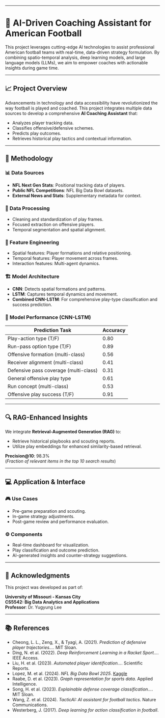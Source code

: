 
---

# 🏈 AI-Driven Coaching Assistant for American Football

This project leverages cutting-edge AI technologies to assist professional American football teams with real-time, data-driven strategy formulation. By combining spatio-temporal analysis, deep learning models, and large language models (LLMs), we aim to empower coaches with actionable insights during game time.

---

## 📈 Project Overview

Advancements in technology and data accessibility have revolutionized the way football is played and coached. This project integrates multiple data sources to develop a comprehensive **AI Coaching Assistant** that:

- Analyzes player tracking data.
- Classifies offensive/defensive schemes.
- Predicts play outcomes.
- Retrieves historical play tactics and contextual information.

---

## 🧠 Methodology

### 📊 Data Sources
- **NFL Next Gen Stats**: Positional tracking data of players.
- **Public NFL Competitions**: NFL Big Data Bowl datasets.
- **External News and Stats**: Supplementary metadata for context.

### 🔧 Data Processing
- Cleaning and standardization of play frames.
- Focused extraction on offensive players.
- Temporal segmentation and spatial alignment.

### 🧬 Feature Engineering
- Spatial features: Player formations and relative positioning.
- Temporal features: Player movement across frames.
- Interaction features: Multi-agent dynamics.

### 🏗️ Model Architecture
- **CNN**: Detects spatial formations and patterns.
- **LSTM**: Captures temporal dynamics and movement.
- **Combined CNN-LSTM**: For comprehensive play-type classification and success prediction.

### 🧮 Model Performance (CNN-LSTM)
| Prediction Task                        | Accuracy |
|---------------------------------------|----------|
| Play-action type (T/F)                | 0.80     |
| Run-pass option type (T/F)            | 0.89     |
| Offensive formation (multi-class)     | 0.56     |
| Receiver alignment (multi-class)      | 0.41     |
| Defensive pass coverage (multi-class) | 0.31     |
| General offensive play type           | 0.61     |
| Run concept (multi-class)             | 0.53     |
| Offensive play success (T/F)          | 0.91     |

---

## 🔍 RAG-Enhanced Insights

We integrate **Retrieval-Augmented Generation (RAG)** to:
- Retrieve historical playbooks and scouting reports.
- Utilize play embeddings for enhanced similarity-based retrieval.

**Precision@10**: 98.3%  
(*Fraction of relevant items in the top 10 search results*)

---

## 💻 Application & Interface

### 🎮 Use Cases
- Pre-game preparation and scouting.
- In-game strategy adjustments.
- Post-game review and performance evaluation.

### ⚙️ Components
- Real-time dashboard for visualization.
- Play classification and outcome prediction.
- AI-generated insights and counter-strategy suggestions.

---

## 🏫 Acknowledgments

This project was developed as part of:

**University of Missouri - Kansas City**  
**CS5542: Big Data Analytics and Applications**  
**Professor**: Dr. Yugyung Lee

---

## 📚 References

- Cheong, L. L., Zeng, X., & Tyagi, A. (2021). *Prediction of defensive player trajectories...*. MIT Sloan.
- Ding, N. et al. (2022). *Deep Reinforcement Learning in a Racket Sport...*. IEEE Access.
- Liu, H. et al. (2023). *Automated player identification...*. Scientific Reports.
- Lopez, M. et al. (2024). *NFL Big Data Bowl 2025*. [Kaggle](https://kaggle.com/competitions/nfl-big-data-bowl-2025)
- Raabe, D. et al. (2023). *Graph representation for sports data*. Applied Intelligence.
- Song, H. et al. (2023). *Explainable defense coverage classification...*. MIT Sloan.
- Wang, Z. et al. (2024). *TacticAI: AI assistant for football tactics*. Nature Communications.
- Westerberg, J. (2017). *Deep learning for action classification in football*.
